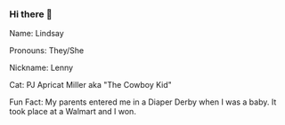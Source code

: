 ### Hi there 👋

Name: Lindsay 

Pronouns: They/She

Nickname: Lenny

Cat: PJ Apricat Miller aka "The Cowboy Kid"

Fun Fact: My parents entered me in a Diaper Derby when I was a baby.  It took place at a Walmart and I won.

<!--
**lem7931/lem7931** is a ✨ _special_ ✨ repository because its `README.md` (this file) appears on your GitHub profile.

Here are some ideas to get you started:

- 🔭 I’m currently working on ...
- 🌱 I’m currently learning ...
- 👯 I’m looking to collaborate on ...
- 🤔 I’m looking for help with ...
- 💬 Ask me about ...
- 📫 How to reach me: ...
- 😄 Pronouns: ...
- ⚡ Fun fact: ...
-->
